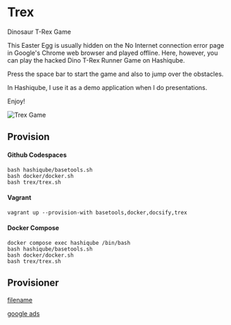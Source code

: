 # Trex

Dinosaur T-Rex Game

This Easter Egg is usually hidden on the No Internet connection error page in Google's Chrome web browser and played offline. Here, however, you can play the hacked Dino T-Rex Runner Game on Hashiqube. 

Press the space bar to start the game and also to jump over the obstacles.

In Hashiqube, I use it as a demo application when I do presentations.

Enjoy! 

![Trex Game](images/trex.png?raw=true "Trex Game")

## Provision

<!-- tabs:start -->
#### **Github Codespaces**

```
bash hashiqube/basetools.sh
bash docker/docker.sh
bash trex/trex.sh
```

#### **Vagrant**

```
vagrant up --provision-with basetools,docker,docsify,trex
```

#### **Docker Compose**

```
docker compose exec hashiqube /bin/bash
bash hashiqube/basetools.sh
bash docker/docker.sh
bash trex/trex.sh
```
<!-- tabs:end -->

## Provisioner

[filename](trex.sh ':include :type=code')

[google ads](../googleads.html ':include :type=iframe width=100% height=300px')